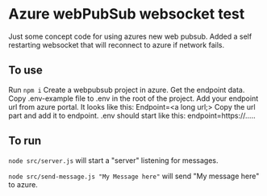 # Azure webPubSub websocket test
Just some concept code for using azures new web pubsub.
Added a self restarting websocket that will reconnect to azure if network fails.

## To use
Run `npm i`
Create a webpubsub project in azure.
Get the endpoint data.
Copy .env-example file to .env in the root of the project.
Add your endpoint url from azure portal. It looks like this: Endpoint=<a long url;>
Copy the url part and add it to endpoint. .env should start like this: endpoint=https://.....

## To run
`node src/server.js` will start a "server" listening for messages.

`node src/send-message.js "My Message here"` will send "My message here" to azure.